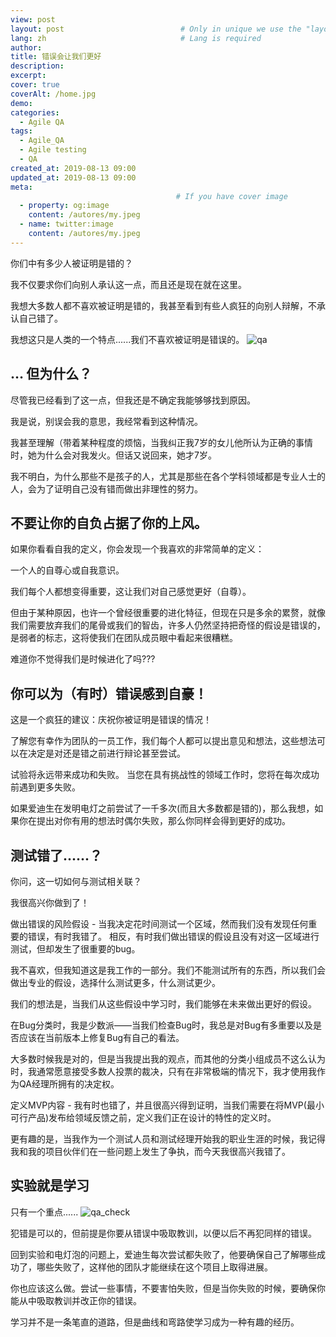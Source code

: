 ```yaml
---
view: post
layout: post                          # Only in unique we use the "layout: post"
lang: zh                              # Lang is required
author: 
title: 错误会让我们更好
description: 
excerpt: 
cover: true
coverAlt: /home.jpg
demo: 
categories:
  - Agile QA
tags: 
  - Agile_QA
  - Agile testing
  - QA
created_at: 2019-08-13 09:00
updated_at: 2019-08-13 09:00
meta:
                                     # If you have cover image
  - property: og:image
    content: /autores/my.jpeg
  - name: twitter:image
    content: /autores/my.jpeg
---
```


你们中有多少人被证明是错的？

我不仅要求你们向别人承认这一点，而且还是现在就在这里。

我想大多数人都不喜欢被证明是错的，我甚至看到有些人疯狂的向别人辩解，不承认自己错了。

我想这只是人类的一个特点......我们不喜欢被证明是错误的。
![qa](https://upload-images.jianshu.io/upload_images/3732075-daa697f0bd3bb15c.jpg?imageMogr2/auto-orient/strip%7CimageView2/2/w/300/format/webp)


## … 但为什么？

尽管我已经看到了这一点，但我还是不确定我能够够找到原因。

我是说，别误会我的意思，我经常看到这种情况。

我甚至理解（带着某种程度的烦恼，当我纠正我7岁的女儿他所认为正确的事情时，她为什么会对我发火。但话又说回来，她才7岁。

我不明白，为什么那些不是孩子的人，尤其是那些在各个学科领域都是专业人士的人，会为了证明自己没有错而做出非理性的努力。

## 不要让你的自负占据了你的上风。

如果你看看自我的定义，你会发现一个我喜欢的非常简单的定义：

一个人的自尊心或自我意识。

我们每个人都想变得重要，这让我们对自己感觉更好（自尊）。

但由于某种原因，也许一个曾经很重要的进化特征，但现在只是多余的累赘，就像我们需要放弃我们的尾骨或我们的智齿，许多人仍然坚持把奇怪的假设是错误的，是弱者的标志，这将使我们在团队成员眼中看起来很糟糕。

难道你不觉得我们是时候进化了吗???

## 你可以为（有时）错误感到自豪！

这是一个疯狂的建议：庆祝你被证明是错误的情况！

了解您有幸作为团队的一员工作，我们每个人都可以提出意见和想法，这些想法可以在决定是对还是错之前进行辩论甚至尝试。

试验将永远带来成功和失败。 当您在具有挑战性的领域工作时，您将在每次成功前遇到更多失败。

如果爱迪生在发明电灯之前尝试了一千多次(而且大多数都是错的)，那么我想，如果你在提出对你有用的想法时偶尔失败，那么你同样会得到更好的成功。

## 测试错了......？

你问，这一切如何与测试相关联？ 

我很高兴你做到了！

做出错误的风险假设 - 当我决定花时间测试一个区域，然而我们没有发现任何重要的错误，有时我错了。 相反，有时我们做出错误的假设且没有对这一区域进行测试，但却发生了很重要的bug。

我不喜欢，但我知道这是我工作的一部分。我们不能测试所有的东西，所以我们会做出专业的假设，选择什么测试更多，什么测试更少。

我们的想法是，当我们从这些假设中学习时，我们能够在未来做出更好的假设。

在Bug分类时，我是少数派——当我们检查Bug时，我总是对Bug有多重要以及是否应该在当前版本上修复Bug有自己的看法。

大多数时候我是对的，但是当我提出我的观点，而其他的分类小组成员不这么认为时，我通常愿意接受多数人投票的裁决，只有在非常极端的情况下，我才使用我作为QA经理所拥有的决定权。

定义MVP内容 - 我有时也错了，并且很高兴得到证明，当我们需要在将MVP(最小可行产品)发布给领域反馈之前，定义我们正在设计的特性的定义时。

更有趣的是，当我作为一个测试人员和测试经理开始我的职业生涯的时候，我记得我和我的项目伙伴们在一些问题上发生了争执，而今天我很高兴我错了。

## 实验就是学习

只有一个重点......
![qa_check](https://upload-images.jianshu.io/upload_images/3732075-adc0e4c696c68d9d.jpg?imageMogr2/auto-orient/strip%7CimageView2/2/w/300/format/webp)

犯错是可以的，但前提是你要从错误中吸取教训，以便以后不再犯同样的错误。

回到实验和电灯泡的问题上，爱迪生每次尝试都失败了，他要确保自己了解哪些成功了，哪些失败了，这样他的团队才能继续在这个项目上取得进展。

你也应该这么做。尝试一些事情，不要害怕失败，但是当你失败的时候，要确保你能从中吸取教训并改正你的错误。

学习并不是一条笔直的道路，但是曲线和弯路使学习成为一种有趣的经历。